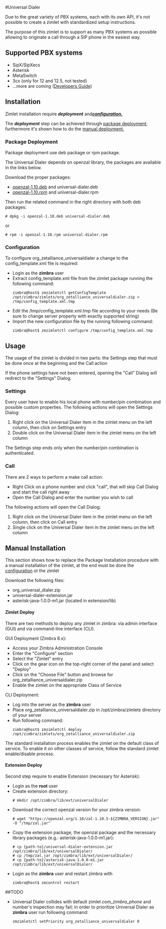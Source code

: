 #Universal Dialer

Due to the great variety of PBX systems, each with its own API, it's not possible to create a zimlet with standardized setup instructions.

The purpose of this zimlet is to support as many PBX systems as possible allowing to originate a call through a SIP phone in the easiest way.

## Supported PBX systems

* SipX/SipXecs
* Asterisk
* MetaSwitch
* 3cx (only for 12 and 12.5, not tested)
* ...more are coming ([Developers Guide](Devel.md))

## Installation

Zimlet installation require **_deployment_** and[**_configuration._**](#configuration-section)

The **_deployment_** step can be achieved through [package deployment](#manual-deploy);
furthermore it's shown how to do the [manual deployment.](#manual-deploy)

### <a name="package-deploy"></a>Package Deployment

Package deployment use deb package or rpm package.

The Universal Dialer depends on openzal library, the packages are available in the links below.

Download the proper packages:

* [openzal-1.10.deb](https://github.com/ZeXtras/OpenZAL/releases/download/1.10.5/openzal-1.10.deb) and universal-dialer.deb
* [openzal-1.10.rpm](https://github.com/ZeXtras/OpenZAL/releases/download/1.10.5/openzal-1.10-5-0.noarch.rpm) and universal-dialer.rpm

Then run the related command in the right directory with both deb packages:
```
# dpkg -i openzal-1.10.deb universal-dialer.deb
```
or
```
# rpm -i openzal-1.10.rpm universal-dialer.rpm
```

### <a name="configuration-section"></a>Configuration

To configure org_zetalliance_universaldialer a change to the config_template.xml file is required:

* Login as the **zimbra** user
* Extract config_template.xml file from the zimlet package running the following command:
    ```
    zimbra@host$ zmzimletctl getConfigTemplate /opt/zimbra/zimlets/org_zetalliance_universaldialer.zip > /tmp/config_template.xml.tmp
    ```
* Edit the /tmp/config_template.xml.tmp file according to your needs (Be sure to change server property with exactly supported string)
* Import the new configuration file by the running following command:
    ```
    zimbra@host$ zmzimletctl configure /tmp/config_template.xml.tmp
    ```

## Usage

The usage of the zimlet is divided in two parts: the Settings step that must be done once at the beginning and the Call action

If the phone settings have not been entered, opening the "Call" Dialog will redirect to the "Settings" Dialog.

### Settings

Every user have to enable his local phone with number/pin combination and possible custom properties.
The following actions will open the Settings Dialog:
1. Right click on the Universal Dialer item in the zimlet menu on the left column, then click on Settings entry
2. Double click on the Universal Dialer item in the zimlet menu on the left column

The Settings step ends only when the number/pin combination is authenticated.

### Call

There are 2 ways to perform a make call action:
* Right Click on a phone number and click "call", that will skip Call Dialog and start the call right away
* Open the Call Dialog and enter the number you wish to call

The following actions will open the Call Dialog:
1. Right click on the Universal Dialer item in the zimlet menu on the left column, then click on Call entry
2. Single click on the Universal Dialer item in the zimlet menu on the left column

## <a name="manual-deploy"></a>Manual Installation

This section shows how to replace the Package Installation procedure with a manual installation of the zimlet,
at the end must be done the [configuration](#configuration-section) ot the zimlet

Download the following files:

* org_universal_dialer.zip
* universal-dialer-extension.jar
* asterisk-java-1.0.0-m1.jar (located in extension/lib)


#### Zimlet Deploy

There are two methods to deploy any zimlet in zimbra:
via admin interface (GUI) and via command-line interface (CLI).

GUI Deployment (Zimbra 8.x):

* Access your Zimbra Administration Console
* Enter the "Configure" section
* Select the "Zimlet" entry
* Click on the gear icon on the top-right corner of the panel and select "Deploy"
* Click on the "Choose File" button and browse for org_zetalliance_universaldialer.zip
* Enable the zimlet on the appropriate Class of Service

CLI Deployment:
* Log into the server as the **zimbra** user
* Place org_zetalliance_universaldialer.zip in /opt/zimbra/zimlets directory of your server
* Run following command:
    ```
    zimbra@host$ zmzimletctl deploy /opt/zimbra/zimlets/org_zetalliance_universaldialer.zip
    ```
The standard installation process enables the zimlet on the default class of service.
To enable it on other classes of service, follow the standard zimlet enable/disable process.

#### Extension Deploy

Second step require to enable Extension (necessary for Asterisk):

 * Login as the **root** user
 * Create extension directory:
    ```
    # mkdir /opt/zimbra/lib/ext/universalDialer
    ```
 * Download the correct openzal version for your zimbra version:
    ```
    # wget "https://openzal.org/1.10/zal-1.10.5-${ZIMBRA_VERSION}.jar" -O "/tmp/zal.jar"
    ```
 * Copy the extension package, the openzal package and the necessary library packages (e.g.: asterisk-java-1.0.0-m1.jar):
    ```
    # cp {path-to}/universal-dialer-extension.jar /opt/zimbra/lib/ext/universalDialer/
    # cp /tmp/zal.jar /opt/zimbra/lib/ext/universalDialer/
    # cp {path-to}/asterisk-java-1.0.0-m1.jar /opt/zimbra/lib/ext/universalDialer/
    ```
 * Login as the **zimbra** user and restart zimbra with
    ```
    zimbra@host$ zmcontrol restart
    ```

##TODO

* Universal Dialer collides with default zimlet _com_zimbra_phone_ and number's inspection may fail;
in order to prioritize Universal Dialer as **zimbra** user run following command:
    ```
    zmzimletctl setPriority org_zetalliance_universaldialer 0
    ```